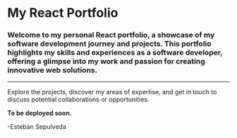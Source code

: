 # My React Portfolio

### Welcome to my personal React portfolio, a showcase of my software development journey and projects. This portfolio highlights my skills and experiences as a software developer, offering a glimpse into my work and passion for creating innovative web solutions.

---

Explore the projects, discover my areas of expertise, and get in touch to discuss potential collaborations or opportunities.

**To be deployed soon.**

-Esteban Sepulveda